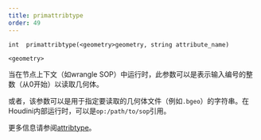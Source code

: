```yaml
---
title: primattribtype
order: 49
---
```

`int  primattribtype(<geometry>geometry, string attribute_name)`

`<geometry>`

当在节点上下文（如wrangle SOP）中运行时，此参数可以是表示输入编号的整数（从0开始）以读取几何体。

或者，该参数可以是用于指定要读取的几何体文件（例如`.bgeo`）的字符串。在Houdini内部运行时，可以是`op:/path/to/sop`引用。

更多信息请参阅[attribtype](/zh-cn/houdini-vex/attributes-and-intrinsics/attribtype "返回几何属性的类型。")。

